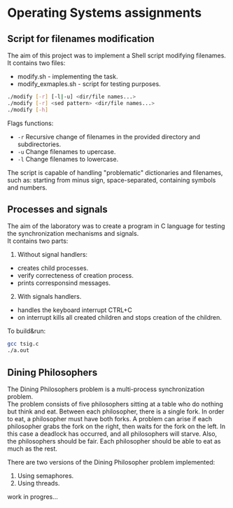 # Operating Systems assignments

## Script for filenames modification
The aim of this project was to implement a Shell script modifying filenames.
It contains two files:
- modify.sh - implementing the task.
- modify_exmaples.sh - script for testing purposes.

```sh
./modify [-r] [-l|-u] <dir/file names...>
./modify [-r] <sed pattern> <dir/file names...>
./modify [-h]
```

Flags functions:
- ```-r``` 
Recursive change of filenames in the provided directory and subdirectories.
- ```-u```
Change filenames to upercase.
- ```-l``` 
Change filenames to lowercase.

The script is capable of handling "problematic" dictionaries and filenames, such as: starting from minus sign, space-separated, containing symbols and numbers.

  
## Processes and signals

The aim of the laboratory was to create a program in C language for testing the synchronization mechanisms and signals.  
It contains two parts:  
1. Without signal handlers:  
- creates child processes.   
- verify correcteness of creation process.  
- prints corresponsind messages.  
2. With signals handlers.  
- handles the keyboard interrupt CTRL+C  
- on interrupt kills all created children and stops creation of the children.  
      
To build&run:
```sh
gcc tsig.c
./a.out
```
  
## Dining Philosophers
The Dining Philosophers problem is a multi-process synchronization problem.  
The problem consists of five philosophers sitting at a table who do nothing but think and eat. Between each philosopher, there is a single fork. In order to eat, a philosopher must have both forks. A problem can arise if each philosopher grabs the fork on the right, then waits for the fork on the left. In this case a deadlock has occurred, and all philosophers will starve. Also, the philosophers should be fair. Each philosopher should be able to eat as much as the rest.

There are two versions of the Dining Philosopher problem implemented:
1. Using semaphores.
2. Using threads.  
     
work in progres...
